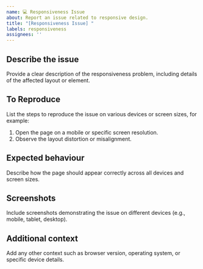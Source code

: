```yaml
---
name: 💻 Responsiveness Issue
about: Report an issue related to responsive design.
title: "[Responsiveness Issue] "
labels: responsiveness
assignees: ''
---
```


## Describe the issue
Provide a clear description of the responsiveness problem, including details of the affected layout or element.

## To Reproduce
List the steps to reproduce the issue on various devices or screen sizes, for example:
1. Open the page on a mobile or specific screen resolution.
2. Observe the layout distortion or misalignment.

## Expected behaviour
Describe how the page should appear correctly across all devices and screen sizes.

## Screenshots
Include screenshots demonstrating the issue on different devices (e.g., mobile, tablet, desktop).

## Additional context
Add any other context such as browser version, operating system, or specific device details.
